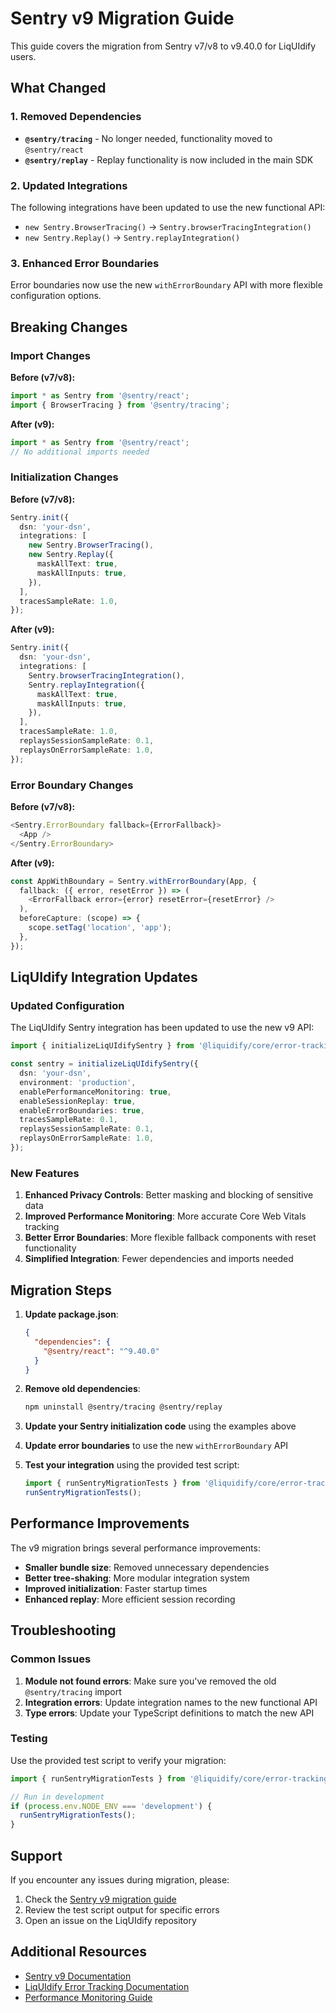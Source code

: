 # Sentry v9 Migration Guide

This guide covers the migration from Sentry v7/v8 to v9.40.0 for LiqUIdify users.

## What Changed

### 1. Removed Dependencies

- **`@sentry/tracing`** - No longer needed, functionality moved to `@sentry/react`
- **`@sentry/replay`** - Replay functionality is now included in the main SDK

### 2. Updated Integrations

The following integrations have been updated to use the new functional API:

- `new Sentry.BrowserTracing()` → `Sentry.browserTracingIntegration()`
- `new Sentry.Replay()` → `Sentry.replayIntegration()`

### 3. Enhanced Error Boundaries

Error boundaries now use the new `withErrorBoundary` API with more flexible configuration options.

## Breaking Changes

### Import Changes

**Before (v7/v8):**
```typescript
import * as Sentry from '@sentry/react';
import { BrowserTracing } from '@sentry/tracing';
```

**After (v9):**
```typescript
import * as Sentry from '@sentry/react';
// No additional imports needed
```

### Initialization Changes

**Before (v7/v8):**
```typescript
Sentry.init({
  dsn: 'your-dsn',
  integrations: [
    new Sentry.BrowserTracing(),
    new Sentry.Replay({
      maskAllText: true,
      maskAllInputs: true,
    }),
  ],
  tracesSampleRate: 1.0,
});
```

**After (v9):**
```typescript
Sentry.init({
  dsn: 'your-dsn',
  integrations: [
    Sentry.browserTracingIntegration(),
    Sentry.replayIntegration({
      maskAllText: true,
      maskAllInputs: true,
    }),
  ],
  tracesSampleRate: 1.0,
  replaysSessionSampleRate: 0.1,
  replaysOnErrorSampleRate: 1.0,
});
```

### Error Boundary Changes

**Before (v7/v8):**
```typescript
<Sentry.ErrorBoundary fallback={ErrorFallback}>
  <App />
</Sentry.ErrorBoundary>
```

**After (v9):**
```typescript
const AppWithBoundary = Sentry.withErrorBoundary(App, {
  fallback: ({ error, resetError }) => (
    <ErrorFallback error={error} resetError={resetError} />
  ),
  beforeCapture: (scope) => {
    scope.setTag('location', 'app');
  },
});
```

## LiqUIdify Integration Updates

### Updated Configuration

The LiqUIdify Sentry integration has been updated to use the new v9 API:

```typescript
import { initializeLiqUIdifySentry } from '@liquidify/core/error-tracking';

const sentry = initializeLiqUIdifySentry({
  dsn: 'your-dsn',
  environment: 'production',
  enablePerformanceMonitoring: true,
  enableSessionReplay: true,
  enableErrorBoundaries: true,
  tracesSampleRate: 0.1,
  replaysSessionSampleRate: 0.1,
  replaysOnErrorSampleRate: 1.0,
});
```

### New Features

1. **Enhanced Privacy Controls**: Better masking and blocking of sensitive data
2. **Improved Performance Monitoring**: More accurate Core Web Vitals tracking
3. **Better Error Boundaries**: More flexible fallback components with reset functionality
4. **Simplified Integration**: Fewer dependencies and imports needed

## Migration Steps

1. **Update package.json**:
   ```json
   {
     "dependencies": {
       "@sentry/react": "^9.40.0"
     }
   }
   ```

2. **Remove old dependencies**:
   ```bash
   npm uninstall @sentry/tracing @sentry/replay
   ```

3. **Update your Sentry initialization code** using the examples above

4. **Update error boundaries** to use the new `withErrorBoundary` API

5. **Test your integration** using the provided test script:
   ```typescript
   import { runSentryMigrationTests } from '@liquidify/core/error-tracking/sentry-migration-test';
   runSentryMigrationTests();
   ```

## Performance Improvements

The v9 migration brings several performance improvements:

- **Smaller bundle size**: Removed unnecessary dependencies
- **Better tree-shaking**: More modular integration system
- **Improved initialization**: Faster startup times
- **Enhanced replay**: More efficient session recording

## Troubleshooting

### Common Issues

1. **Module not found errors**: Make sure you've removed the old `@sentry/tracing` import
2. **Integration errors**: Update integration names to the new functional API
3. **Type errors**: Update your TypeScript definitions to match the new API

### Testing

Use the provided test script to verify your migration:

```typescript
import { runSentryMigrationTests } from '@liquidify/core/error-tracking/sentry-migration-test';

// Run in development
if (process.env.NODE_ENV === 'development') {
  runSentryMigrationTests();
}
```

## Support

If you encounter any issues during migration, please:

1. Check the [Sentry v9 migration guide](https://docs.sentry.io/platforms/javascript/migration/)
2. Review the test script output for specific errors
3. Open an issue on the LiqUIdify repository

## Additional Resources

- [Sentry v9 Documentation](https://docs.sentry.io/platforms/javascript/guides/react/)
- [LiqUIdify Error Tracking Documentation](./error-tracking-setup.md)
- [Performance Monitoring Guide](./performance-monitoring.md)
